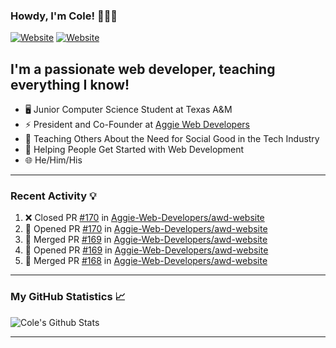 ### Howdy, I'm Cole! 🤠🏳️‍🌈

[![Website](https://img.shields.io/website?label=aggiedevelopers.com&style=for-the-badge&url=https%3A%2F%2Faggiedevelopers.com)](https://aggiedevelopers.com)
[![Website](https://img.shields.io/website?label=coledc.com&style=for-the-badge&url=https%3A%2F%2Fcoledc.com)](https://coledc.com)

## I'm a passionate web developer, teaching everything I know!

- 🖥️ Junior Computer Science Student at Texas A&M
- ⚡ President and Co-Founder at [Aggie Web Developers](https://www.aggiedevelopers.com)
- 💙 Teaching Others About the Need for Social Good in the Tech Industry
- 🚀 Helping People Get Started with Web Development
- 🌐 He/Him/His

---

### Recent Activity 💡

<!--START_SECTION:activity-->

1. ❌ Closed PR [#170](https://github.com/Aggie-Web-Developers/awd-website/pull/170) in [Aggie-Web-Developers/awd-website](https://github.com/Aggie-Web-Developers/awd-website)
2. 💪 Opened PR [#170](https://github.com/Aggie-Web-Developers/awd-website/pull/170) in [Aggie-Web-Developers/awd-website](https://github.com/Aggie-Web-Developers/awd-website)
3. 🎉 Merged PR [#169](https://github.com/Aggie-Web-Developers/awd-website/pull/169) in [Aggie-Web-Developers/awd-website](https://github.com/Aggie-Web-Developers/awd-website)
4. 💪 Opened PR [#169](https://github.com/Aggie-Web-Developers/awd-website/pull/169) in [Aggie-Web-Developers/awd-website](https://github.com/Aggie-Web-Developers/awd-website)
5. 🎉 Merged PR [#168](https://github.com/Aggie-Web-Developers/awd-website/pull/168) in [Aggie-Web-Developers/awd-website](https://github.com/Aggie-Web-Developers/awd-website)
<!--END_SECTION:activity-->

---

### My GitHub Statistics 📈

<img alt="Cole's Github Stats" src="https://github-readme-stats.codestackr.vercel.app/api?username=cdconn00&show_icons=true&hide_border=true&theme=tokyonight&count_private=true" />

---
